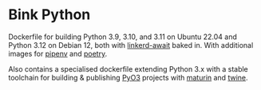 # Bink Python

Dockerfile for building Python 3.9, 3.10, and 3.11 on Ubuntu 22.04 and Python 3.12 on Debian 12, both with [linkerd-await](https://github.com/linkerd/linkerd-await) baked in. With additional images for [pipenv](https://github.com/pypa/pipenv) and [poetry](https://github.com/python-poetry/poetry).

Also contains a specialised dockerfile extending Python 3.x with a stable toolchain for building & publishing [PyO3](https://github.com/PyO3/pyo3) projects with [maturin](https://github.com/PyO3/maturin) and [twine](https://github.com/pypa/twine).
